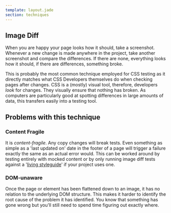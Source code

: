 ```yaml
---
template: layout.jade
section: techniques
---
```


## Image Diff

When you are happy your page looks how it should, take a screenshot. Whenever a new change is made anywhere in the project, take another screenshot and compare the differences. If there are none, everything looks how it should, if there are differences, something broke.

This is probably the most common technique employed for CSS testing as it directly matches what CSS Developers themselves do when checking pages after changes. CSS is a (mostly) visual tool, therefore, developers *look* for changes. They visually ensure that nothing has broken. As computers are particularly good at spotting differences in large amounts of data, this transfers easily into a testing tool.

## Problems with this technique

### Content Fragile

It is *content-fragile*. Any copy changes will break tests. Even something as simple as a 'last updated on' date in the footer of a page will trigger a failure exactly the same as an actual error would. This can be worked around by testing entirely with mocked content or by only running image diff tests against a '[living styleguide](guides/living-styleguide.html)' if your project uses one.

### DOM-unaware

Once the page or element has been flattened down to an image, it has no relation to the underlying DOM structure. This makes it harder to identify the root cause of the problem it has identified. You know that something has gone wrong but you'll still need to spend time figuring out exactly where.

